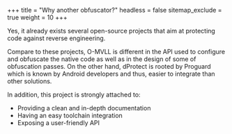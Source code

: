 +++
title           = "Why another obfuscator?"
headless        = false
sitemap_exclude = true
weight          = 10
+++

Yes, it already exists several open-source projects that aim at protecting code against reverse engineering.

Compare to these projects, O-MVLL is different in the API used to configure and obfuscate the native code
as well as in the design of some of obfuscation passes.
On the other hand, dProtect is rooted by Proguard which is known by Android developers and thus,
easier to integrate than other solutions.

In addition, this project is strongly attached to:

- Providing a clean and in-depth documentation
- Having an easy toolchain integration
- Exposing a user-friendly API

